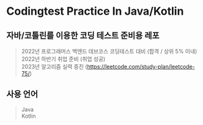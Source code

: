 # Codingtest Practice In Java/Kotlin

## 자바/코틀린를 이용한 코딩 테스트 준비용 레포
> 2022년 프로그래머스 백엔드 데브코스 코딩테스트 대비 (합격 / 상위 5% 이내)  
> 2022년 하반기 취업 준비 (취업 성공)  
> 2023년 알고리즘 실력 증진 (https://leetcode.com/study-plan/leetcode-75/)

## 사용 언어
> Java  
> Kotlin

